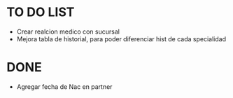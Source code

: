 # TO DO LIST
- Crear realcion medico con sucursal
- Mejora tabla de historial, para poder diferenciar hist de cada specialidad


# DONE
- Agregar fecha de Nac en partner